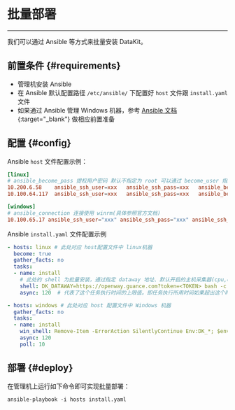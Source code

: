 
# 批量部署
---

我们可以通过 Ansible 等方式来批量安装 DataKit。

## 前置条件 {#requirements}

- 管理机安装 Ansible
- 在 Ansible 默认配置路径 `/etc/ansible/` 下配置好 `host` 文件跟 `install.yaml` 文件
- 如果通过 Ansible 管理 Windows 机器，参考 [Ansible 文档](https://ansible-tran.readthedocs.io/en/latest/docs/intro_windows.html#windows-installing){:target="_blank"} 做相应前置准备

## 配置 {#config}

Ansible `host` 文件配置示例：

```toml
[linux]
# ansible_become_pass 提权用户密码 默认不指定为 root 可以通过 become_user 指定(具体参照官方文档)
10.200.6.58    ansible_ssh_user=xxx   ansible_ssh_pass=xxx   ansible_become_pass=xxx
10.100.64.117  ansible_ssh_user=xxx   ansible_ssh_pass=xxx   ansible_become_pass=xxx

[windows]
# ansible_connection 连接使用 winrm(具体参照官方文档)
10.100.65.17 ansible_ssh_user="xxx" ansible_ssh_pass="xxx" ansible_ssh_port=5986 ansible_connection="winrm" ansible_winrm_server_cert_validation=ignore
```

Ansible `install.yaml` 文件配置示例

```yaml
- hosts: linux # 此处对应 host配置文件中 linux机器
  become: true
  gather_facts: no
  tasks:
  - name: install
    # 此处的 shell 为批量安装，通过指定 dataway 地址、默认开启的主机采集器(cpu,disk,mem)等，设置了 -global-tags host=__datakit_hostname 等
    shell: DK_DATAWAY=https://openway.guance.com?token=<TOKEN> bash -c "$(curl -L https://static.guance.com/install.sh)"
    async: 120  # 代表了这个任务执行时间的上限值。即任务执行所用时间如果超出这个时间，则认为任务失败。此参数若未设置，则为同步执行 poll: 10 # 代表了任务异步执行时轮询的时间间隔，如果poll为0，就相当于一个不关心结果的任务

- hosts: windows # 此处对应 host 配置文件中 Windows 机器
  gather_facts: no
  tasks:
  - name: install
    win_shell: Remove-Item -ErrorAction SilentlyContinue Env:DK_*; $env:DK_DATAWAY="https://openway.guance.com?token=<TOKEN>"; Set-ExecutionPolicy Bypass -scope Process -Force; Import-Module bitstransfer; start-bitstransfer  -source https://static.guance.com/install.ps1 -destination .install.ps1; powershell .install.ps1;
    async: 120
    poll: 10
```

## 部署 {#deploy}

在管理机上运行如下命令即可实现批量部署：

```shell
ansible-playbook -i hosts install.yaml
```
